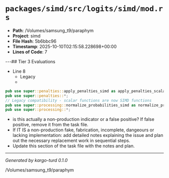 # `packages/simd/src/logits/simd/mod.rs`

- **Path**: /Volumes/samsung_t9/paraphym
- **Project**: simd
- **File Hash**: 5b6bbc96  
- **Timestamp**: 2025-10-10T02:15:58.228698+00:00  
- **Lines of Code**: 7

---## Tier 3 Evaluations


- Line 8
  - Legacy
  - 

```rust
pub use super::penalties::apply_penalties_simd as apply_penalties_scalar;
pub use super::penalties::*;
// Legacy compatibility - scalar functions are now SIMD functions
pub use super::processing::normalize_probabilities_simd as normalize_probabilities_scalar;
pub use super::processing::*;
```

- is this actually a non-production indicator or a false positive? If false positive, remove it from the task file.
- If IT IS a non-production fake, fabrication, incomplete, dangeours or lacking implementation: add detailed notes explaining the issue and plan out the necessary replacement work in sequential steps. 
- Update this section of the task file with the notes and plan.

---

*Generated by kargo-turd 0.1.0*

/Volumes/samsung_t9/paraphym